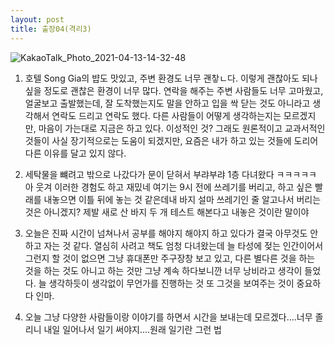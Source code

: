```yaml
---
layout: post
title: 출장04(격리3)
---
```


![KakaoTalk_Photo_2021-04-13-14-32-48](https://user-images.githubusercontent.com/50545088/114501670-65e3f400-9c65-11eb-972c-55290a134714.jpeg)


1. 호텔 Song Gia의 뱝도 맛있고, 주변 환경도 너무 괜챃ㄴ다. 이렇게 괜찮아도 되나 싶을 정도로 괜찮은 환경이 너무 많다. 연락을 해주는 주변 사람들도 너무 고마웠고, 얼굴보고 출발했는데, 잘 도착했는지도 말을 안하고 입을 싹 닫는 것도 아니라고 생각해서 연락도 드리고 연락도 했다. 다른 사람들이 어떻게 생각하는지는 모르겠지만, 마음이 가는대로 지금은 하고 있다. 이성적인 것? 그래도 원론적이고 교과서적인 것들이 사실 장기적으로는 도움이 되겠지만, 요즘은 내가 하고 있는 것들에 도리어 다른 이유를 달고 있지 않다.

2. 세탁물을 뺴려고 밖으로 나갔다가 문이 닫혀서 부랴부랴 1층 다녀왔다 ㅋㅋㅋㅋㅋ 아 웃겨 이러한 경험도 하고 재밌네 여기는 9시 전에 쓰레기를 버리고, 하고 싶은 빨래를 내놓으면 이틀 뒤에 놓는 것 같은데내 바지 설마 쓰레기인 줄 알고나서 버리는 것은 아니겠지? 제발 새로 산 바지 두 개 테스트 해본다고 내놓은 것이란 말이야

3. 오늘은 진짜 시간이 넘쳐나서 공부를 해야지 해야지 하고 있다가 결국 아무것도 안하고 자는 것 같다. 열심히 사려고 책도 엄청 다녀왔는데 늘 타성에 젖는 인간이어서 그런지 할 것이 없으면 그냥 휴대폰만 주구장창 보고 있고, 다른 별다른 것을 하는 것을 하는 것도 아니고 하는 것만 그냥 계속 하다보니깐 너무 낭비라고 생각이 들었다. 늘 생각하듯이 생각없이 무언가를 진행하는 것 또 그것을 보여주는 것이 중요하다 인마.

4. 오늘 그냥 다양한 사람들이랑 이야기를 하면서 시간을 보내는데 모르겠다....너무 졸리니 내일 일어나서 일기 써야지....원래 일기란 그런 법